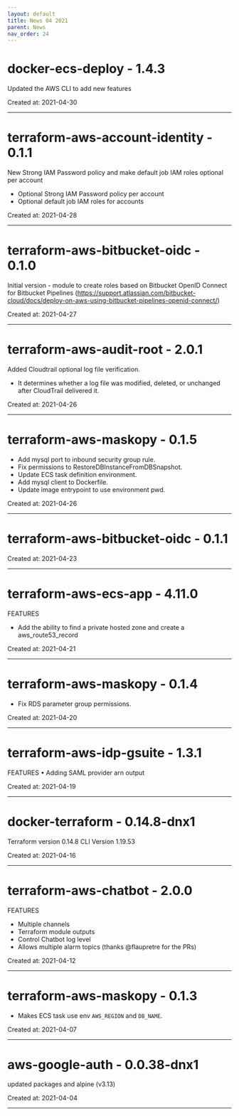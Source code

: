```yaml
---
layout: default
title: News 04 2021
parent: News
nav_order: 24
---
```




# docker-ecs-deploy - 1.4.3
Updated the AWS CLI to add new features

Created at: 2021-04-30

---


# terraform-aws-account-identity - 0.1.1
New Strong IAM Password policy and make default job IAM roles optional per account

- Optional Strong IAM Password policy per account
- Optional default job IAM roles for accounts

Created at: 2021-04-28

---


# terraform-aws-bitbucket-oidc - 0.1.0
Initial version - module to create roles based on Bitbucket OpenID Connect for Bitbucket Pipelines (https://support.atlassian.com/bitbucket-cloud/docs/deploy-on-aws-using-bitbucket-pipelines-openid-connect/)

Created at: 2021-04-27

---


# terraform-aws-audit-root - 2.0.1
Added Cloudtrail optional log file verification.

- It determines whether a log file was modified, deleted, or unchanged after CloudTrail delivered it.

Created at: 2021-04-26

---


# terraform-aws-maskopy - 0.1.5
- Add mysql port to inbound security group rule.
- Fix permissions to RestoreDBInstanceFromDBSnapshot.
- Update ECS task definition environment.
- Add mysql client to Dockerfile.
- Update image entrypoint to use environment pwd.

Created at: 2021-04-26

---


# terraform-aws-bitbucket-oidc - 0.1.1


Created at: 2021-04-23

---


# terraform-aws-ecs-app - 4.11.0
FEATURES
- Add the ability to find a private hosted zone and create a aws_route53_record

Created at: 2021-04-21

---


# terraform-aws-maskopy - 0.1.4
- Fix RDS parameter group permissions.

Created at: 2021-04-20

---


# terraform-aws-idp-gsuite - 1.3.1
FEATURES
• Adding SAML provider arn output

Created at: 2021-04-19

---


# docker-terraform - 0.14.8-dnx1
Terraform version 0.14.8
CLI Version 1.19.53

Created at: 2021-04-16

---


# terraform-aws-chatbot - 2.0.0
FEATURES
- Multiple channels
- Terraform module outputs
- Control Chatbot log level
- Allows multiple alarm topics
(thanks @flaupretre for the PRs)

Created at: 2021-04-12

---


# terraform-aws-maskopy - 0.1.3
- Makes ECS task use env `AWS_REGION` and `DB_NAME`.

Created at: 2021-04-07

---


# aws-google-auth - 0.0.38-dnx1
updated packages and alpine (v3.13)

Created at: 2021-04-04

---

